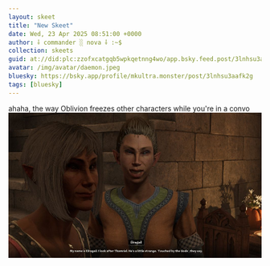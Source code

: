 ```yaml
---
layout: skeet
title: "New Skeet"
date: Wed, 23 Apr 2025 08:51:00 +0000
author: ⸸ commander ░ nova ⸸ :~$
collection: skeets
guid: at://did:plc:zzofxcatgqb5wpkqetnng4wo/app.bsky.feed.post/3lnhsu3aafk2g
avatar: /img/avatar/daemon.jpeg
bluesky: https://bsky.app/profile/mkultra.monster/post/3lnhsu3aafk2g
tags: [bluesky]
---
```


ahaha, the way Oblivion freezes other characters while you're in a convo<img src="/assets/media/bafkreibat6fwwtxjv2ht6yqnnineu42glss2pznv7rivus3n3wuln3bmre.jpeg" alt="Image">

